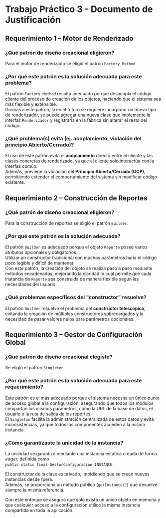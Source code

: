 # Trabajo Práctico 3 - Documento de Justificación

## **Requerimiento 1 – Motor de Renderizado**

### ¿Qué patrón de diseño creacional eligieron?
Para el motor de renderizado se eligió el patrón `Factory Method`.

### ¿Por qué este patrón es la solución adecuada para este problema? 
El patrón `Factory Method` resulta adecuado porque desacopla el código cliente del proceso de creación de los objetos, haciendo que el sistema sea más flexible y extensible.  
Gracias a este patrón, si en el futuro se requiere incorporar un nuevo tipo de renderizador, se puede agregar una nueva clase que implemente la interfaz `Renderizador` y registrarla en la fábrica sin alterar el resto del código. 

### ¿Qué problema(s) evita (ej. acoplamiento, violación del principio Abierto/Cerrado)?
El uso de este patrón evita el **acoplamiento** directo entre el cliente y las clases concretas de renderizado, ya que el cliente solo interactúa con la interfaz común.  
Además, previene la violación del **Principio Abierto/Cerrado (OCP)**, permitiendo extender el comportamiento del sistema sin modificar código existente.


## **Requerimiento 2 – Construcción de Reportes**

### ¿Qué patrón de diseño creacional eligieron?
Para la construcción de reportes se eligió el patrón `Builder`.

### ¿Por qué este patrón es la solución adecuada?
El patrón `Builder` es adecuado porque el objeto `Reporte` posee varios atributos opcionales y obligatorios.  
Utilizar un constructor tradicional con muchos parámetros haría el código poco legible y difícil de mantener.  
Con este patrón, la creación del objeto se realiza paso a paso mediante métodos encadenados, mejorando la claridad lo cual permite que cada instancia de `Reporte` sea construida de manera flexible según las necesidades del usuario.

### ¿Qué problemas específicos del "constructor" resuelve?
El patrón `Builder` resuelve el problema del **constructor telescópico**, evitando la creación de múltiples constructores sobrecargados y la necesidad de pasar valores nulos para parámetros opcionales.


## **Requerimiento 3 – Gestor de Configuración Global**

### ¿Qué patrón de diseño creacional elegiste?  
Se eligió el patrón `Singleton`.

### ¿Por qué este patrón es la solución adecuada para este requerimiento?  
Este patrón es el más adecuado porque el sistema necesita un único punto de acceso global a la configuración, asegurando que todos los módulos compartan los mismos parámetros, como la URL de la base de datos, el usuario o la ruta de salida de los reportes.  
El `Singleton` facilita la administración centralizada de estos datos y evita inconsistencias, ya que todos los componentes acceden a la misma instancia.

### ¿Cómo garantizaste la unicidad de la instancia?  
La unicidad se garantizó mediante una instancia estática creada de forma *eager*, definida como  
`public static final GestorConfiguracion INSTANCE`.

El constructor de la clase es privado, impidiendo que se creen nuevas instancias desde fuera.  
Además, se proporciona un método público (`getInstance()`) que devuelve siempre la misma referencia.

Con este enfoque se asegura que solo exista un único objeto en memoria y que cualquier acceso a la configuración utilice la misma instancia compartida en toda la aplicación.

